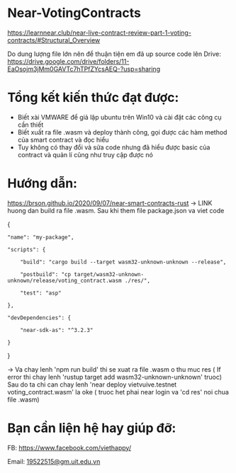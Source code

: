 # Near-VotingContracts
https://learnnear.club/near-live-contract-review-part-1-voting-contracts/#Structural_Overview

Do dung lượng file lớn nên để thuận tiện em đã up source code lên Drive: https://drive.google.com/drive/folders/11-EaOsojm3jMm0GAVTc7hTPfZYcsAEQ-?usp=sharing
# Tổng kết kiến thức đạt được:
- Biết xài VMWARE để giả lập ubuntu trên Win10 và cài đặt các công cụ cần thiết
- Biết xuất ra file .wasm và deploy thành công, gọi được các hàm method của smart contract và đọc hiểu
- Tuy không có thay đổi và sửa code nhưng đã hiểu được basic của contract và quản lí cũng như truy cập được nó

# Hướng dẫn:
https://brson.github.io/2020/09/07/near-smart-contracts-rust  -> LINK huong dan build ra file .wasm.
 Sau khi them file package.json va viet code 

{

    "name": "my-package",
    
    "scripts": {
    
        "build": "cargo build --target wasm32-unknown-unknown --release",
        
        "postbuild": "cp target/wasm32-unknown-unknown/release/voting_contract.wasm ./res/",
        
        "test": "asp"
        
    },
    
    "devDependencies": {
    
        "near-sdk-as": "^3.2.3"
        
    }
    
}
  
  -> Va chay lenh   'npm run build'   thi se xuat ra file .wasm o thu muc res
  ( If error thi chay lenh 'rustup target add wasm32-unknown-unknown' truoc)
  Sau do ta chi can chay lenh    'near deploy vietvuive.testnet voting_contract.wasm' la oke 
  ( truoc het phai near login va 'cd res' noi chua file .wasm)
# Bạn cần liện hệ hay giúp đỡ: 
  FB: https://www.facebook.com/viethappy/
  
  Email: 19522515@gm.uit.edu.vn
